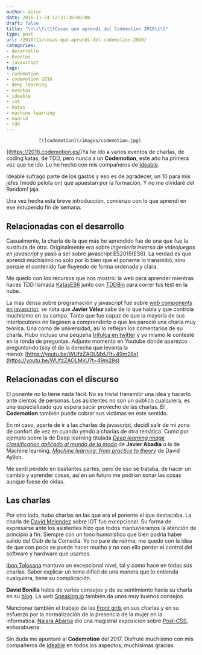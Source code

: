 ```yaml
---
author: aitor
date: 2016-11-24 12:21:38+00:00
draft: false
title: "\n\t\t\t\tCosas que aprendí del Codemotion 2016\t\t"
type: post
url: /2016/11/cosas-que-aprendi-del-codemotion-2016/
categories:
- desarrollo
- Eventos
- javascript
tags:
- codemotion
- codemotion 2016
- deep learning
- eventos
- ideable
- iot
- katas
- machine learning
- madrid
- tdd
---
```



				[![codemotion](/images/codemotion.jpg)
](https://2016.codemotion.es/)Ya he ido a varios eventos de charlas, de coding katas, de TDD, pero nunca a un **Codemotion**, este año ha primera vez que he ido. Lo he hecho con mis compañeros de [Ideable](http://www.ideable.net/).

<!-- more -->

Ideable sufragó parte de los gastos y eso es de agradecer, un 10 para mis jefes (modo pelota on) que apuestan por la formación. Y no me olvidaré del Random! jaja.

Una vez hecha esta breve introducción, comienzo con lo que aprendí en ese estupendo fin de semana.


## Relacionadas con el desarrollo


Casualmente, la charla de la que más he aprendido fue de una que fue la sustituta de otra. Originalmente era sobre _ingeniería inversa de videojuegos en javascript_ y pasó a ser sobre javascript ES2015(ES6). La verdad es que aprendí muchísimo no solo por lo bien que el ponente lo transmitió, sino porque el contenido fue fluyendo de forma ordenada y clara.

Me quedo con los recursos que nos mostró: la web para aprender mientras haces TDD llamada [KatasES6](http://es6katas.org/) junto con [TDDBin](http://tddbin.com/) para correr tus test en la nube.

La más densa sobre programación y javascript fue sobre [web components en javascript](https://2016.codemotion.es/agenda.html#5716304078045184/82994005), se nota que **Javier Vélez** sabe de lo que habla y que controla muchísimo en su campo. Tanto que fue capaz de que la mayoría de sus interlocutores no llegasen a comprenderlo o que les pareció una charla muy teórica. Una como de universidad, así lo reflejan los comentarios de su charla. Hubo incluso una pequeña [trifulca en twitter](https://twitter.com/javiervelezreye/status/800301263833468928?lang=es) y yo mismo le contesté en la ronda de preguntas. Adjunto momento en Youtube dónde aparezco preguntando (soy el de la derecha que levanta la mano): [https://youtu.be/WUfzZAOLMxU?t=49m28s](https://youtu.be/WUfzZAOLMxU?t=49m28s)


## Relacionadas con el discurso


El ponente no lo tiene nada fácil. No es trivial transmitir una idea y hacerlo ante cientos de personas. Los asistentes no son un público cualquiera, es uno especializado que espera sacar provecho de las charlas. El **Codemotion** también puede cobrar sus victimas en este sentido.

En mi caso, aparte de ir a las charlas de javascript, decidí salir de mi zona de confort de vez en cuando yendo a charlas de otra temática. Como por ejemplo sobre la de Deep learning titulada [_Deep learning image classification aplicado al mundo de la moda_](https://2016.codemotion.es/agenda.html#5732408326356992/86464003) de **Javier Abadía** o la de Machine learning, [_Machine learning: from practice to theory_](https://2016.codemotion.es/agenda.html#5716304078045184/83014005) de David Ayllon.

Me sentí perdido en bastantes partes, pero de eso se trataba, de hacer un cambio y aprender cosas, así en un futuro me podrían sonar las cosas aunque fuese de oidas.


## Las charlas


Por otro lado, hubo charlas en las que era el ponente el que destacaba. La charla de [David Melendez](https://2016.codemotion.es/agenda.html#5732408326356992/84674003) sobre IOT fue excepcional. Su forma de expresarse ante los asistentes hizo que todos mantuvieramos la atención de principio a fín. Siempre con un tono humorístico que bien podría haber salido del Club de la Comedia. Yo no paré de reirme, me quedo con la idea de que con poco se puede hacer mucho y no con ello perder el control del software y hardware que usamos.

[Ibon Tolosana](https://2016.codemotion.es/agenda.html#5716304078045184/85544009) mantuvo un excepcional nivel, tal y como hace en todas sus charlas. Saber explicar un tema difícil de una manera que lo entienda cualquiera, tiene su complicación.

**David Bonilla** habla de varios consejos y de su sentimiento hacia su charla en su [blog](http://www.bonillaware.com/5-consejos-preparar-una-charla). La web [Speaking.io](http://speaking.io) también da unos muy buenos consejos.

Mencionar también el trabajo de las [Front girls](https://twitter.com/frontgirlsio) en sus charlas y en su esfuerzo por la normalización de la presencia de la mujer en la informatica. [Naiara Abaroa](https://twitter.com/nabaroa) dio una magistral exposición sobre [Post-CSS](https://2016.codemotion.es/agenda.html#5732408326356992/89254005), enhorabuena.

Sin duda me apuntaré al **Codemotion** del 2017. Disfruté muchísimo con mis compañeros de [Ideable](http://www.ideable.net/) en todos los aspectos, muchísimas gracias.		
